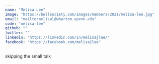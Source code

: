 ```yaml
---
name: "Melisa Lee"
image: "https://bellsociety.com/images/members/2021/melisa-lee.jpg"
email: "mailto:melisal@wharton.upenn.edu"
code: "melisa-lee"
github: ""
twitter: ""
linkedin: "https://linkedin.com/in/melisajlee/"
facebook: "https://facebook.com/melisajlee"
---
```

skipping the small talk